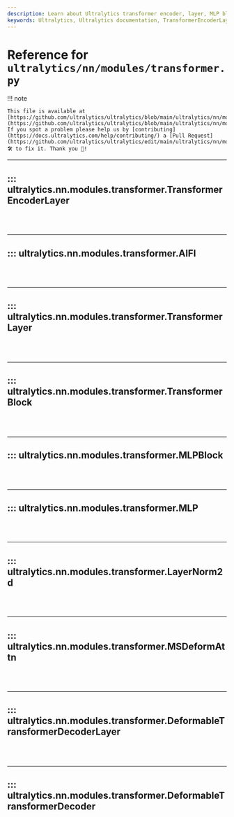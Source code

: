 ```yaml
---
description: Learn about Ultralytics transformer encoder, layer, MLP block, LayerNorm2d and the deformable transformer decoder layer. Expand your understanding of these crucial AI modules.
keywords: Ultralytics, Ultralytics documentation, TransformerEncoderLayer, TransformerLayer, MLPBlock, LayerNorm2d, DeformableTransformerDecoderLayer
---
```


# Reference for `ultralytics/nn/modules/transformer.py`

!!! note

    This file is available at [https://github.com/ultralytics/ultralytics/blob/main/ultralytics/nn/modules/transformer.py](https://github.com/ultralytics/ultralytics/blob/main/ultralytics/nn/modules/transformer.py). If you spot a problem please help us by [contributing](https://docs.ultralytics.com/help/contributing/) a [Pull Request](https://github.com/ultralytics/ultralytics/edit/main/ultralytics/nn/modules/transformer.py) 🛠️ to fix it. Thank you 🙏!

---
## ::: ultralytics.nn.modules.transformer.TransformerEncoderLayer
<br><br>

---
## ::: ultralytics.nn.modules.transformer.AIFI
<br><br>

---
## ::: ultralytics.nn.modules.transformer.TransformerLayer
<br><br>

---
## ::: ultralytics.nn.modules.transformer.TransformerBlock
<br><br>

---
## ::: ultralytics.nn.modules.transformer.MLPBlock
<br><br>

---
## ::: ultralytics.nn.modules.transformer.MLP
<br><br>

---
## ::: ultralytics.nn.modules.transformer.LayerNorm2d
<br><br>

---
## ::: ultralytics.nn.modules.transformer.MSDeformAttn
<br><br>

---
## ::: ultralytics.nn.modules.transformer.DeformableTransformerDecoderLayer
<br><br>

---
## ::: ultralytics.nn.modules.transformer.DeformableTransformerDecoder
<br><br>
